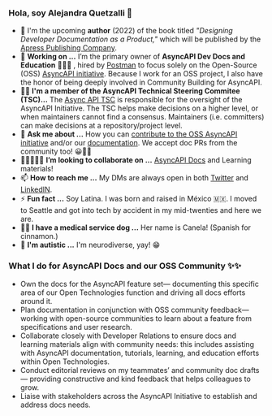 ### Hola, soy Alejandra Quetzalli 🦄

- 📖 I'm the upcoming **author** (2022) of the book titled _"Designing Developer Documentation as a Product,"_ which will be published by the [Apress Publishing Company](https://www.apress.com/us). 
- 📄 **Working on ...** I’m the primary owner of **AsyncAPI Dev Docs and Education** 👩🏻‍💻 , hired by [Postman](https://www.postman.com/alejandra-quetzalli) to focus solely on the Open-Source (OSS) [AsyncAPI initiative](https://www.asyncapi.com/). Because I work for an OSS project, I also have the honor of being deeply involved in Community Building for AsyncAPI.
- 👊🏽 **I'm a member of the AsyncAPI Technical Steering Commitee (TSC)...** The [Async API TSC](https://www.asyncapi.com/community/tsc) is responsible for the oversight of the AsyncAPI Initiative. The TSC helps make decisions on a higher level, or when maintainers cannot find a consensus. Maintainers (i.e. committers) can make decisions at a repository/project level.
- 💬 **Ask me about ...** How you can [contribute to the OSS AsyncAPI initiative](https://dev.to/alejandra_quetzalli/how-to-contribute-to-oss-asyncapi-initiative-dh7) and/or our [documentation](https://www.asyncapi.com/docs/getting-started). We accept doc PRs from the community too! 😀👍🏽
- 👩🏻‍🤝‍👩🏽 **I’m looking to collaborate on ...** [AsyncAPI Docs](https://www.asyncapi.com/docs/getting-started) and Learning materials! 
- 📫 **How to reach me ...** My DMs are always open in both [Twitter](https://twitter.com/QuetzalliAle) and [LinkedIN](https://www.linkedin.com/in/alejandra-quetzalli/). 
- ⚡ **Fun fact ...** Soy Latina. I was born and raised in México 🇲🇽. I moved to Seattle and got into tech by accident in my mid-twenties and here we are. 
- 🐕‍🦺 **I have a medical service dog ...** Her name is Canela! (Spanish for cinnamon.)
- 🧠 **I'm autistic ...** I'm neurodiverse, yay! 😁 


### What I do for AsyncAPI Docs and our OSS Community ✨✨
- Own the docs for the AsyncAPI feature set— documenting this specific area of our Open Technologies function and driving all docs efforts around it.
- Plan documentation in conjunction with OSS community feedback— working with open-source communities to learn about a feature from specifications and user research.
- Collaborate closely with Developer Relations to ensure docs and learning materials align with community needs: this includes assisting with AsyncAPI documentation, tutorials, learning, and education efforts within Open Technologies.
- Conduct editorial reviews on my teammates’ and community doc drafts— providing constructive and kind feedback that helps colleagues to grow.
- Liaise with stakeholders across the AsyncAPI Initiative to establish and address docs needs.


<!--
**alequetzalli/alequetzalli** is a ✨ _special_ ✨ repository because its `README.md` (this file) appears on your GitHub profile.
-->
